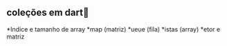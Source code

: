## coleções em dart:page_with_curl:

*Indice e tamanho de array
*map (matriz)
*ueue (fila)
*istas (array)
*etor e matriz
